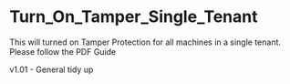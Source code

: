 # Turn_On_Tamper_Single_Tenant
This will turned on Tamper Protection for all machines in a single tenant.
Please follow the PDF Guide

v1.01 - General tidy up

